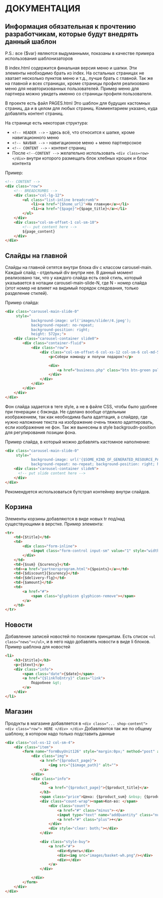 # ДОКУМЕНТАЦИЯ
## Информация обязательная к прочтению разработчикам, которые будут внедрять данный шаблон

P.S.: все {$var} являются выдуманными, показаны в качестве примера использования шаблонизаторов

В index.html содержится финальная версия меню и шапки. Эти элементы необходимо брать из index. На остальных страницах не хватает несколько пунктов меню и т.д., лучше брать с главной.
Так же на главной и всех страницах, кроме страницы профиля реализовано меню для неавторизованных пользователей. Пример меню для партнера можно увидеть именно со страницы профиля пользователя. 

В проекте есть файл PAGES.html Это шаблон для будущих кастомных страниц, да и в целом для любых страниц. Комментарием указано, куда добавлять контент страниц.

На странице есть некоторая структура: 

* `<!-- HEADER -->` - здесь всё, что относится к шапке, кроме навигационного меню
* `<!-- NAVBAR -->` - навигационное меню + меню партнерсокое
* `<!-- CONTENT -->` - контент страниц
* После `<!--CONTENT -->` желательно использовать `<div class=row> </div>` внутри которого размещать блок хлебных крошек и блок контента

Пример:
```html
<!-- CONTENT -->
<div class="row">
    <!-- BREADCRUMBS -->
    <div class="col-lg-12">
        <ul class="list-inline breadcrumb">
            <li><a href="{$home_url}">На главную</a></li>
            <li><a href="{$page}">{$page_title}</a></li>
        </ul>
    </div>
    <div class="col-sm-offset-1 col-sm-10">
        <!-- put content here -->
        ${page_content}
    </div>
</div>
```

## Слайды на главной
Слайды на главной сетятся внутри блока  div с классом carousel-main. Каждый слайд - отдельный div внутри нее. В данный момент реализовано так, что у каждого слайда есть свой стиль, который указывается в нотации carousel-main-slide-N, где N - номер слайда (этот номер не влияет на видимый порядок следования, только разделение стилей).

Пример слайда:
```html
<div class="carousel-main-slide-0" 
     style="
            background-image: url('images/slider/4.jpeg'); 
            background-repeat: no-repeat; 
            background-position: right; 
            height: 572px;">
    <div class="carousel-container slide0">
        <div class="container-fluid">
            <div class="row">
                <div class="col-sm-offset-6 col-xs-12 col-sm-6 col-md-5">
                    <p>Собери команду и получи подарок!</p>

                    <div>
                        <a href="business.php" class="btn btn-green pull-left">ПОДРОБНЕЕ</a>
                    </div>
                </div>
            </div>
        </div>
    </div>
</div>
```
Фон слайда задается в теге style, а не в файле CSS, чтобы было удобнее при генерации с бэкэнда. Не сделано вообще отдельным изображением, так как необходима была адаптация, а слайдер, где нужно наложение текста на изображение очень тяжело адаптировать, если изображение не фон. Так же вынесены в style backgroudn-position для регулирования позиции фона. 

Пример слайда, в который можно добавлять кастомное наполнение: 
```html
<div class="carousel-main-slide-0" 
     style="
            background-image: url('{$SOME_KIND_OF_GENERATED_RESOURCE_PATH}');
            background-repeat: no-repeat; background-position: right; height: 572px;">
    <div class="carousel-container slideN">
      <!-- put slide content here -->
    </div>
</div>
```
Рекомендуется использоваться бутстрап контейнер внутри слайдов.

## Корзина
Элементы корзины добавляются в виде новых tr под/над существующими в верстке.
Пример элемента: 
```html
<tr>
    <td>{$title}</td>
    <td>
        <div class="form-inline">
            <input class="form-control input-sm" value="1" style="width: 40px;"/>
        </div>
    </td>
    <td>{$sum} {$curency}</td>
    <td><a href="partnersprogram.html">{$points}</a></td>
    <td>{$discount}{$curency}</td>
    <td>{$delivery-flg}</td>
    <td>{$amount}</td>
    <td>
        <a href="#">
            <span class="glyphicon glyphicon-remove"></span>
        </a>
    </td>
</tr>
```

## Новости
Добавление записей новостей по похожим принципам. Есть список `<ul class="news"></ul>`, и в него надо добавлять новости в виде li блоков.
Пример шаблона для новостей
```html
<li>
    <h3>{$title}</h3>
    <p>{$text}</p>
    <div class="info">
        <span class="date">{$date}</span>
        <a href="{$linkToEntry}" class="link">
            Подробнее &gt;
        </a>
    </div>
</li>
```

## Магазин

Продукты в магазине добавляется в `<div class="... shop-content"> <div class="row"> HERE </div> </div>`
Добавляются так же по общему шаблону, в котором надо только подставить данные
```html
<div class="col-xs-12 col-sm-4">
    <div class="item">
        <form name="formBuyUnit126" style="margin:0px;" method="post" action="shoppingcart.php">
            <div class="img">
                <a href="{$product_page}">
                    <img src="{$image_path}" alt="">
                </a>
            </div>
            <div class="info">
                <h3>
                    <a href="{$product_page}">{$product_title}</a>
                </h3>
                <span class="price">Цена: {$product_sum} &nbsp; {$product_curency}</span>
                <div class="count-wrap"><span>Кол-во: </span>
                    <div class="count">
                        <a href="#" class="minus">-</a>
                        <input type="text" name="addQuantity" class="num" data-count="1" value="1">
                        <a href="#" class="plus">+</a>
                    </div>
                    <div style="clear: both;"></div>
                </div>

                <div class="style-buy">
                    <a href="#">
                        <div>Купить</div>
                        <div><img src="images/basket-wh.png"/></div>
                        <div></div>
                    </a>
                </div>

            </div>
        </form>
    </div>
</div>
```
